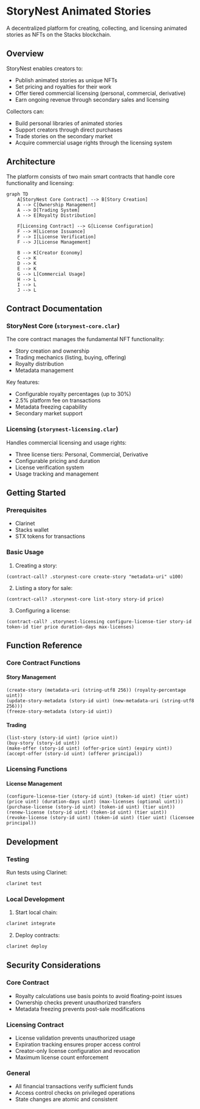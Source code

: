 # StoryNest Animated Stories

A decentralized platform for creating, collecting, and licensing animated stories as NFTs on the Stacks blockchain.

## Overview

StoryNest enables creators to:
- Publish animated stories as unique NFTs
- Set pricing and royalties for their work
- Offer tiered commercial licensing (personal, commercial, derivative)
- Earn ongoing revenue through secondary sales and licensing

Collectors can:
- Build personal libraries of animated stories
- Support creators through direct purchases
- Trade stories on the secondary market
- Acquire commercial usage rights through the licensing system

## Architecture

The platform consists of two main smart contracts that handle core functionality and licensing:

```mermaid
graph TD
    A[StoryNest Core Contract] --> B[Story Creation]
    A --> C[Ownership Management]
    A --> D[Trading System]
    A --> E[Royalty Distribution]
    
    F[Licensing Contract] --> G[License Configuration]
    F --> H[License Issuance]
    F --> I[License Verification]
    F --> J[License Management]
    
    B --> K[Creator Economy]
    C --> K
    D --> K
    E --> K
    G --> L[Commercial Usage]
    H --> L
    I --> L
    J --> L
```

## Contract Documentation

### StoryNest Core (`storynest-core.clar`)

The core contract manages the fundamental NFT functionality:

- Story creation and ownership
- Trading mechanics (listing, buying, offering)
- Royalty distribution
- Metadata management

Key features:
- Configurable royalty percentages (up to 30%)
- 2.5% platform fee on transactions
- Metadata freezing capability
- Secondary market support

### Licensing (`storynest-licensing.clar`)

Handles commercial licensing and usage rights:

- Three license tiers: Personal, Commercial, Derivative
- Configurable pricing and duration
- License verification system
- Usage tracking and management

## Getting Started

### Prerequisites
- Clarinet
- Stacks wallet
- STX tokens for transactions

### Basic Usage

1. Creating a story:
```clarity
(contract-call? .storynest-core create-story "metadata-uri" u100)
```

2. Listing a story for sale:
```clarity
(contract-call? .storynest-core list-story story-id price)
```

3. Configuring a license:
```clarity
(contract-call? .storynest-licensing configure-license-tier story-id token-id tier price duration-days max-licenses)
```

## Function Reference

### Core Contract Functions

#### Story Management
```clarity
(create-story (metadata-uri (string-utf8 256)) (royalty-percentage uint))
(update-story-metadata (story-id uint) (new-metadata-uri (string-utf8 256)))
(freeze-story-metadata (story-id uint))
```

#### Trading
```clarity
(list-story (story-id uint) (price uint))
(buy-story (story-id uint))
(make-offer (story-id uint) (offer-price uint) (expiry uint))
(accept-offer (story-id uint) (offerer principal))
```

### Licensing Functions

#### License Management
```clarity
(configure-license-tier (story-id uint) (token-id uint) (tier uint) (price uint) (duration-days uint) (max-licenses (optional uint)))
(purchase-license (story-id uint) (token-id uint) (tier uint))
(renew-license (story-id uint) (token-id uint) (tier uint))
(revoke-license (story-id uint) (token-id uint) (tier uint) (licensee principal))
```

## Development

### Testing
Run tests using Clarinet:
```bash
clarinet test
```

### Local Development
1. Start local chain:
```bash
clarinet integrate
```

2. Deploy contracts:
```bash
clarinet deploy
```

## Security Considerations

### Core Contract
- Royalty calculations use basis points to avoid floating-point issues
- Ownership checks prevent unauthorized transfers
- Metadata freezing prevents post-sale modifications

### Licensing Contract
- License validation prevents unauthorized usage
- Expiration tracking ensures proper access control
- Creator-only license configuration and revocation
- Maximum license count enforcement

### General
- All financial transactions verify sufficient funds
- Access control checks on privileged operations
- State changes are atomic and consistent